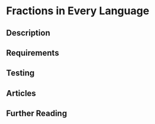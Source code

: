 # Fractions in Every Language

## Description

## Requirements

## Testing

## Articles

## Further Reading